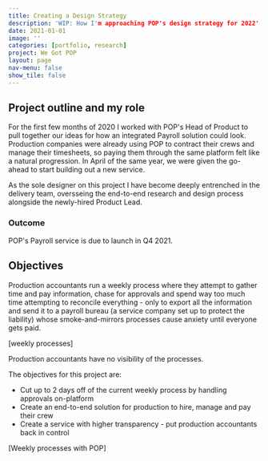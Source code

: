 ```yaml
---
title: Creating a Design Strategy
description: 'WIP: How I'm approaching POP's design strategy for 2022' 
date: 2021-01-01
image: ''
categories: [portfolio, research]
project: We Got POP
layout: page
nav-menu: false
show_tile: false
---
```


## Project outline and my role
For the first few months of 2020 I worked with POP's Head of Product to pull together our ideas for how an integrated Payroll solution could look. Production companies were already using POP to contract their crews and manage their timesheets, so paying them through the same platform felt like a natural progression. In April of the same year, we were given the go-ahead to start building out a new service.

As the sole designer on this project I have become deeply entrenched in the delivery team, oversseing the end-to-end research and design process alongside the newly-hired Product Lead. 

### Outcome
POP's Payroll service is due to launch in Q4 2021.

## Objectives
Production accountants run a weekly process where they attempt to gather time and pay information, chase for approvals and spend way too much time attempting to reconcile everything - only to export all the information and send it to a payroll bureau (a service company set up to protect the liability) whose smoke-and-mirrors processes cause anxiety until everyone gets paid. 

[weekly processes]

Production accountants have no visibility of the processes. 

The objectives for this project are: 

- Cut up to 2 days off of the current weekly process by handling approvals on-platform
- Create an end-to-end solution for production to hire, manage and pay their crew
- Create a service with higher transparency - put production accountants back in control

[Weekly processes with POP]


